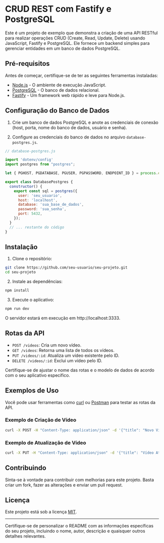 # CRUD REST com Fastify e PostgreSQL

Este é um projeto de exemplo que demonstra a criação de uma API RESTful para realizar operações CRUD (Create, Read, Update, Delete) usando JavaScript, Fastify e PostgreSQL. Ele fornece um backend simples para gerenciar entidades em um banco de dados PostgreSQL.

## Pré-requisitos

Antes de começar, certifique-se de ter as seguintes ferramentas instaladas:

- [Node.js](https://nodejs.org/) - O ambiente de execução JavaScript.
- [PostgreSQL](https://www.postgresql.org/) - O banco de dados relacional.
- [Fastify](https://www.fastify.io/) - Um framework web rápido e leve para Node.js.

## Configuração do Banco de Dados

1. Crie um banco de dados PostgreSQL e anote as credenciais de conexão (host, porta, nome do banco de dados, usuário e senha).

2. Configure as credenciais do banco de dados no arquivo `database-postgres.js`.

```javascript
// database-postgres.js

import 'dotenv/config'
import postgres from "postgres";

let { PGHOST, PGDATABASE, PGUSER, PGPASSWORD, ENDPOINT_ID } = process.env;

export class DatabasePostgres {
  constructor() {
    export const sql = postgres({
      user: 'seu_usuario',
      host: 'localhost',
      database: 'sua_base_de_dados',
      password: 'sua_senha',
      port: 5432,
    });
  }
  // ... restante do código
}
```

## Instalação

1. Clone o repositório:

```bash
git clone https://github.com/seu-usuario/seu-projeto.git
cd seu-projeto
```

2. Instale as dependências:

```bash
npm install
```

3. Execute o aplicativo:

```bash
npm run dev
```

O servidor estará em execução em http://localhost:3333.

## Rotas da API

- `POST /videos`: Cria um novo vídeo.
- `GET /videos`: Retorna uma lista de todos os vídeos.
- `PUT /videos/:id`: Atualiza um vídeo existente pelo ID.
- `DELETE /videos/:id`: Exclui um vídeo pelo ID.

Certifique-se de ajustar o nome das rotas e o modelo de dados de acordo com o seu aplicativo específico.

## Exemplos de Uso

Você pode usar ferramentas como [curl](https://curl.se/) ou [Postman](https://www.postman.com/) para testar as rotas da API.

### Exemplo de Criação de Vídeo

```bash
curl -X POST -H "Content-Type: application/json" -d '{"title": "Novo Vídeo", "description": "Descrição do vídeo", "duration": "02:30"}' http://localhost:3333/videos
```

### Exemplo de Atualização de Vídeo

```bash
curl -X PUT -H "Content-Type: application/json" -d '{"title": "Vídeo Atualizado", "description": "Nova descrição", "duration": "03:00"}' http://localhost:3333/videos/1
```

## Contribuindo

Sinta-se à vontade para contribuir com melhorias para este projeto. Basta criar um fork, fazer as alterações e enviar um pull request.

## Licença

Este projeto está sob a licença [MIT](LICENSE).

---

Certifique-se de personalizar o README com as informações específicas do seu projeto, incluindo o nome, autor, descrição e quaisquer outros detalhes relevantes.